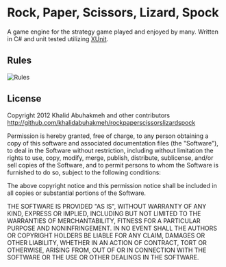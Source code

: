 # Rock, Paper, Scissors, Lizard, Spock

A game engine for the strategy game played and enjoyed by many. Written in C# and unit tested utilizing [XUnit](https://xunit.codeplex.com/). 

## Rules

![Rules](https://raw.githubusercontent.com/khalidabuhakmeh/RockPaperScissorsLizardSpock/master/rules.png)

## License

Copyright 2012 Khalid Abuhakmeh and other contributors
http://github.com/khalidabuhakmeh/rockpaperscissorslizardspock

Permission is hereby granted, free of charge, to any person obtaining
a copy of this software and associated documentation files (the
"Software"), to deal in the Software without restriction, including
without limitation the rights to use, copy, modify, merge, publish,
distribute, sublicense, and/or sell copies of the Software, and to
permit persons to whom the Software is furnished to do so, subject to
the following conditions:

The above copyright notice and this permission notice shall be
included in all copies or substantial portions of the Software.

THE SOFTWARE IS PROVIDED "AS IS", WITHOUT WARRANTY OF ANY KIND,
EXPRESS OR IMPLIED, INCLUDING BUT NOT LIMITED TO THE WARRANTIES OF
MERCHANTABILITY, FITNESS FOR A PARTICULAR PURPOSE AND
NONINFRINGEMENT. IN NO EVENT SHALL THE AUTHORS OR COPYRIGHT HOLDERS BE
LIABLE FOR ANY CLAIM, DAMAGES OR OTHER LIABILITY, WHETHER IN AN ACTION
OF CONTRACT, TORT OR OTHERWISE, ARISING FROM, OUT OF OR IN CONNECTION
WITH THE SOFTWARE OR THE USE OR OTHER DEALINGS IN THE SOFTWARE.	